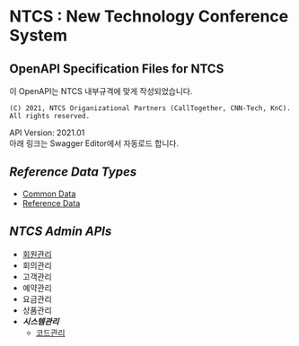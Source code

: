 # NTCS : New Technology Conference System
## OpenAPI Specification Files for NTCS
  
이 OpenAPI는 NTCS 내부규격에 맞게 작성되었습니다.  

    (C) 2021, NTCS Origanizational Partners (CallTogether, CNN-Tech, KnC).
    All rights reserved.  
      
API Version: 2021.01    
아래 링크는 Swagger Editor에서 자동로드 합니다.    
  
  
## ***Reference Data Types***  
       
+ [Common Data](https://editor.swagger.io/?url=https://raw.githubusercontent.com/kncsol/NTCS/master/knc_common_data-1.0.0-oas3.yaml)
+ [Reference Data](https://editor.swagger.io/?url=https://raw.githubusercontent.com/kncsol/NTCS/master/ntcs_reference_data-1.0.0-oas3.yaml)  

## ***NTCS Admin APIs***  
   
+ [회원관리](https://editor.swagger.io/?url=https://raw.githubusercontent.com/kncsol/NTCS/master/ntcs_admin_account.yaml)
+ 회의관리
+ 고객관리
+ 예약관리
+ 요금관리
+ 상품관리
+ ***시스템관리***
    * [코드관리](https://editor.swagger.io/?url=https://raw.githubusercontent.com/kncsol/NTCS/master/ntcs_admin_commoncode.yaml)





    


  
  


